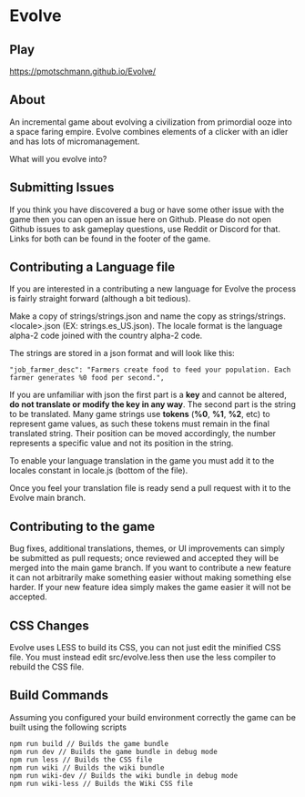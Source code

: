# Evolve

## Play

https://pmotschmann.github.io/Evolve/

## About

An incremental game about evolving a civilization from primordial ooze into a space faring empire.
Evolve combines elements of a clicker with an idler and has lots of micromanagement.

What will you evolve into?

## Submitting Issues
If you think you have discovered a bug or have some other issue with the game then you can open an issue here on Github.
Please do not open Github issues to ask gameplay questions, use Reddit or Discord for that.
Links for both can be found in the footer of the game.

## Contributing a Language file
If you are interested in a contributing a new language for Evolve the process is fairly straight forward (although a bit tedious).

Make a copy of strings/strings.json and name the copy as strings/strings.\<locale\>.json (EX: strings.es_US.json). The locale format is the language alpha-2 code joined with the country alpha-2 code.

The strings are stored in a json format and will look like this:
```
"job_farmer_desc": "Farmers create food to feed your population. Each farmer generates %0 food per second.",
```
If you are unfamiliar with json the first part is a **key** and cannot be altered, **do not translate or modify the key in any way**. The second part is the string to be translated. Many game strings use **tokens** (**%0**, **%1**, **%2**, etc) to represent game values, as such these tokens must remain in the final translated string. Their position can be moved accordingly, the number represents a specific value and not its position in the string.

To enable your language translation in the game you must add it to the locales constant in locale.js (bottom of the file).

Once you feel your translation file is ready send a pull request with it to the Evolve main branch.


## Contributing to the game
Bug fixes, additional translations, themes, or UI improvements can simply be submitted as pull requests; once reviewed and accepted they will be merged into the main game branch. If you want to contribute a new feature it can not arbitrarily make something easier without making something else harder. If your new feature idea simply makes the game easier it will not be accepted.

## CSS Changes
Evolve uses LESS to build its CSS, you can not just edit the minified CSS file. You must instead edit src/evolve.less then use the less compiler to rebuild the CSS file.

## Build Commands
Assuming you configured your build environment correctly the game can be built using the following scripts
```
npm run build // Builds the game bundle
npm run dev // Builds the game bundle in debug mode
npm run less // Builds the CSS file
npm run wiki // Builds the wiki bundle
npm run wiki-dev // Builds the wiki bundle in debug mode
npm run wiki-less // Builds the Wiki CSS file
```
